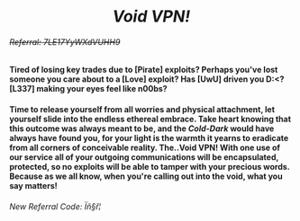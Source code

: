 ﻿# <div align="center"> ***Void VPN!*** </div>
###### ~~Referral: 7LE17YyWXdVUHH9~~

#### Tired of losing key trades due to [Pirate] exploits? Perhaps you've lost someone you care about to a [Love] exploit? Has [UwU] driven you D:<? [L337] making your eyes feel like n00bs?

#### Time to release yourself from all worries and physical attachment, let yourself slide into the endless ethereal embrace. Take heart knowing that this outcome was always meant to be, and the *Cold-Dark* would have always have found you, for your light is the warmth it yearns to eradicate from all corners of conceivable reality. The..Void VPN! With one use of our service all of your outgoing communications will be encapsulated, protected, so no exploits will be able to tamper with your precious words. Because as we all know, when you're calling out into the void, what you say matters!

  

###### New Referral Code: Ïñ§ř¦
